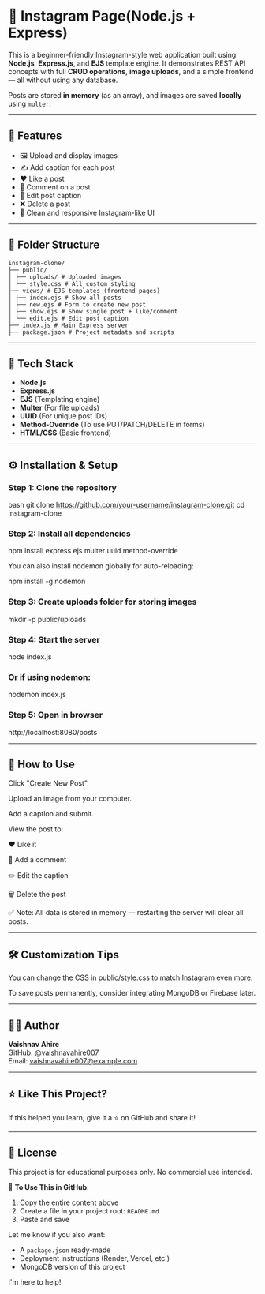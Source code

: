# 📸 Instagram Page(Node.js + Express)

This is a beginner-friendly Instagram-style web application built using **Node.js**, **Express.js**, and **EJS** template engine. It demonstrates REST API concepts with full **CRUD operations**, **image uploads**, and a simple frontend — all without using any database.

Posts are stored **in memory** (as an array), and images are saved **locally** using `multer`.

---

## 🚀 Features

- 🖼 Upload and display images
- ✍️ Add caption for each post
- ❤️ Like a post
- 💬 Comment on a post
- 📝 Edit post caption
- ❌ Delete a post
- 📱 Clean and responsive Instagram-like UI

---

## 📁 Folder Structure
```
instagram-clone/
├── public/
│ ├── uploads/ # Uploaded images
│ └── style.css # All custom styling
├── views/ # EJS templates (frontend pages)
│ ├── index.ejs # Show all posts
│ ├── new.ejs # Form to create new post
│ ├── show.ejs # Show single post + like/comment
│ └── edit.ejs # Edit post caption
├── index.js # Main Express server
├── package.json # Project metadata and scripts
```

---

## 🧪 Tech Stack

- **Node.js**
- **Express.js**
- **EJS** (Templating engine)
- **Multer** (For file uploads)
- **UUID** (For unique post IDs)
- **Method-Override** (To use PUT/PATCH/DELETE in forms)
- **HTML/CSS** (Basic frontend)

---

## ⚙️ Installation & Setup

### Step 1: Clone the repository

bash
git clone https://github.com/your-username/instagram-clone.git
cd instagram-clone

### Step 2: Install all dependencies

npm install express ejs multer uuid method-override

You can also install nodemon globally for auto-reloading:

npm install -g nodemon

### Step 3: Create uploads folder for storing images

mkdir -p public/uploads

### Step 4: Start the server

node index.js

### Or if using nodemon:

nodemon index.js

### Step 5: Open in browser

http://localhost:8080/posts

---

## 📸 How to Use
Click "Create New Post".

Upload an image from your computer.

Add a caption and submit.

View the post to:

❤️ Like it

💬 Add a comment

✏️ Edit the caption

🗑️ Delete the post

✅ Note: All data is stored in memory — restarting the server will clear all posts.

---

## 🛠 Customization Tips
You can change the CSS in public/style.css to match Instagram even more.

To save posts permanently, consider integrating MongoDB or Firebase later.

---

## 👩‍💻 Author

**Vaishnav Ahire**  
GitHub: [@vaishnavahire007](https://github.com/vaishnavahire007)  
Email: [vaishnavahire007@example.com](mailto:vaishnavahire007@example.com)


---

## ⭐ Like This Project?
If this helped you learn, give it a ⭐ on GitHub and share it!

---

## 📜 License
This project is for educational purposes only. No commercial use intended.

📌 **To Use This in GitHub**:

1. Copy the entire content above
2. Create a file in your project root: `README.md`
3. Paste and save

Let me know if you also want:
- A `package.json` ready-made
- Deployment instructions (Render, Vercel, etc.)
- MongoDB version of this project

I'm here to help!
